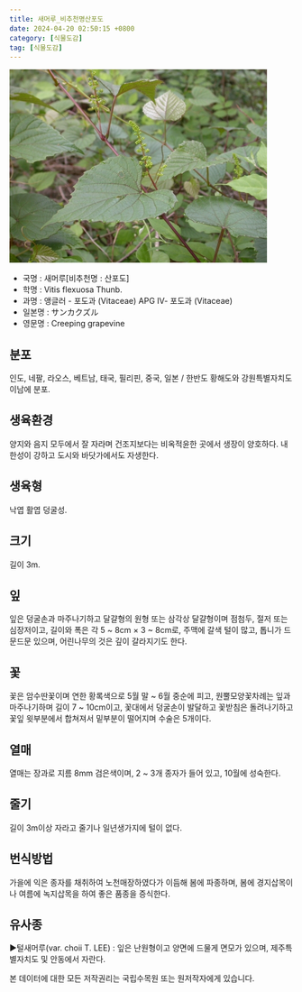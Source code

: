 ```yaml
---
title: 새머루_비추천명산포도
date: 2024-04-20 02:50:15 +0800
category: [식물도감]
tag: [식물도감]
---
```




![새머루[비추천명 : 산포도]](/assets/img/fileUpload/plants/basic/Vitaceae/Vitis/11929/11929_4_th2.JPG)
- 국명 : 새머루[비추천명 : 산포도]
- 학명 : Vitis flexuosa Thunb.
- 과명 : 앵글러 - 포도과 (Vitaceae) APG Ⅳ- 포도과 (Vitaceae)
- 일본명 : サンカクズル
- 영문명 : Creeping grapevine


## 분포
인도, 네팔, 라오스, 베트남, 태국, 필리핀, 중국, 일본 / 한반도 황해도와 강원특별자치도 이남에 분포.
## 생육환경
양지와 음지 모두에서 잘 자라며 건조지보다는 비옥적윤한 곳에서  생장이 양호하다. 내한성이 강하고 도시와 바닷가에서도 자생한다.
## 생육형
낙엽 활엽 덩굴성.
## 크기
길이 3m.
## 잎
잎은 덩굴손과 마주나기하고 달걀형의 원형 또는 삼각상 달걀형이며 점첨두, 절저 또는 심장저이고, 길이와 폭은 각 5 ~ 8cm × 3 ~ 8cm로, 주맥에 갈색 털이 많고, 톱니가 드문드문 있으며, 어린나무의 것은 깊이 갈라지기도 한다.
## 꽃
꽃은 암수딴꽃이며 연한 황록색으로 5월 말 ~ 6월 중순에 피고, 원뿔모양꽃차례는 잎과 마주나기하며 길이 7 ~ 10cm이고, 꽃대에서 덩굴손이 발달하고 꽃받침은 돌려나기하고 꽃잎 윗부분에서 합쳐져서 밑부분이 떨어지며 수술은 5개이다.
## 열매
열매는 장과로 지름 8mm 검은색이며, 2 ~ 3개 종자가 들어 있고, 10월에 성숙한다.
## 줄기
길이 3m이상 자라고 줄기나 일년생가지에 털이 없다.
## 번식방법
가을에 익은 종자를 채취하여 노천매장하였다가 이듬해 봄에 파종하며, 봄에 경지삽목이나 여름에 녹지삽목을 하여 좋은 품종을 증식한다.
## 유사종
▶털새머루(var. choii T. LEE) : 잎은 난원형이고 양면에 드물게 면모가 있으며, 제주특별자치도 및 안동에서 자란다.






본 데이터에 대한 모든 저작권리는 국립수목원 또는 원저작자에게 있습니다.
